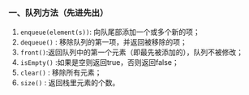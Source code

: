 ### 一、队列方法（先进先出）
1. `enqueue(element(s))`: 向队尾部添加一个或多个新的项；
2. `dequeue()` : 移除队列的第一项，并返回被移除的项；
3. `front()`:返回队列中的第一个元素（即最先被添加的），队列不被修改；
4. `isEmpty()` :如果是空则返回true，否则返回false；
5. `clear()` : 移除所有元素；
6. `size()` : 返回栈里元素的个数。
